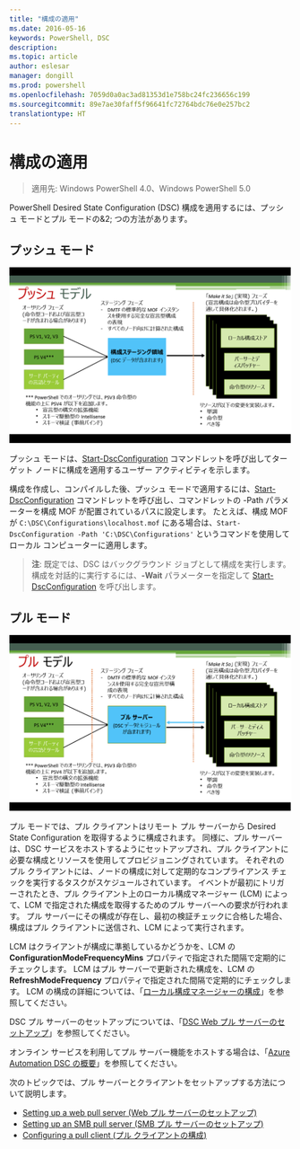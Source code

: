 ```yaml
---
title: "構成の適用"
ms.date: 2016-05-16
keywords: PowerShell, DSC
description: 
ms.topic: article
author: eslesar
manager: dongill
ms.prod: powershell
ms.openlocfilehash: 7059d0a0ac3ad81353d1e758bc24fc236656c199
ms.sourcegitcommit: 89e7ae30faff5f96641fc72764bdc76e0e257bc2
translationtype: HT
---
```

# <a name="enacting-configurations"></a>構成の適用

>適用先: Windows PowerShell 4.0、Windows PowerShell 5.0

PowerShell Desired State Configuration (DSC) 構成を適用するには、プッシュ モードとプル モードの&2; つの方法があります。

## <a name="push-mode"></a>プッシュ モード

![プッシュ モード](images/Push.png "プッシュ モードのしくみ")

プッシュ モードは、[Start-DscConfiguration](https://technet.microsoft.com/en-us/library/dn521623.aspx) コマンドレットを呼び出してターゲット ノードに構成を適用するユーザー アクティビティを示します。

構成を作成し、コンパイルした後、プッシュ モードで適用するには、[Start-DscConfiguration](https://technet.microsoft.com/en-us/library/dn521623.aspx) コマンドレットを呼び出し、コマンドレットの -Path パラメーターを構成 MOF が配置されているパスに設定します。 たとえば、構成 MOF が `C:\DSC\Configurations\localhost.mof` にある場合は、`Start-DscConfiguration -Path 'C:\DSC\Configurations'` というコマンドを使用してローカル コンピューターに適用します。

> __注__: 既定では、DSC はバックグラウンド ジョブとして構成を実行します。 構成を対話的に実行するには、__-Wait__ パラメーターを指定して [Start-DscConfiguration](https://technet.microsoft.com/library/dn521623.aspx) を呼び出します。


## <a name="pull-mode"></a>プル モード

![プル モード](images/Pull.png "プル モードのしくみ")

プル モードでは、プル クライアントはリモート プル サーバーから Desired State Configuration を取得するように構成されます。 同様に、プル サーバーは、DSC サービスをホストするようにセットアップされ、プル クライアントに必要な構成とリソースを使用してプロビジョニングされています。 それぞれのプル クライアントには、ノードの構成に対して定期的なコンプライアンス チェックを実行するタスクがスケジュールされています。 イベントが最初にトリガーされたとき、プル クライアント上のローカル構成マネージャー (LCM) によって、LCM で指定された構成を取得するためのプル サーバーへの要求が行われます。 プル サーバーにその構成が存在し、最初の検証チェックに合格した場合、構成はプル クライアントに送信され、LCM によって実行されます。

LCM はクライアントが構成に準拠しているかどうかを、LCM の **ConfigurationModeFrequencyMins** プロパティで指定された間隔で定期的にチェックします。 LCM はプル サーバーで更新された構成を、LCM の **RefreshModeFrequency** プロパティで指定された間隔で定期的にチェックします。 LCM の構成の詳細については、「[ローカル構成マネージャーの構成](metaConfig.md)」を参照してください。

DSC プル サーバーのセットアップについては、「[DSC Web プル サーバーのセットアップ](pullServer.md)」を参照してください。

オンライン サービスを利用してプル サーバー機能をホストする場合は、「[Azure Automation DSC の概要](https://azure.microsoft.com/en-us/documentation/articles/automation-dsc-overview/)」を参照してください。

次のトピックでは、プル サーバーとクライアントをセットアップする方法について説明します。

- [Setting up a web pull server (Web プル サーバーのセットアップ)](pullServer.md)
- [Setting up an SMB pull server (SMB プル サーバーのセットアップ)](pullServerSMB.md)
- [Configuring a pull client (プル クライアントの構成)](pullClientConfigID.md)


